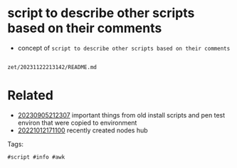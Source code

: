 # script to describe other scripts based on their comments

- concept of `script to describe other scripts based on their comments`

```
```

` zet/20231122213142/README.md `

# Related

- [20230905212307](/zet/20230905212307/README.md) important things from old install scripts and pen test environ that were copied to environment
- [20221012171100](/zet/20221012171100/README.md) recently created nodes hub

Tags:

    #script #info #awk
